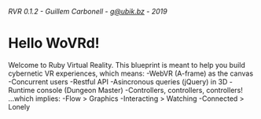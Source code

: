 *RVR 0.1.2 - Guillem Carbonell - g@ubik.bz - 2019*

Hello WoVRd!
============

Welcome to Ruby Virtual Reality. This blueprint is meant to help you build cybernetic VR experiences, which means:
-WebVR (A-frame) as the canvas
-Concurrent users
-Restful API
-Asincronous queries (jQuery) in 3D
-Runtime console (Dungeon Master)
-Controllers, controllers, controllers!
...which implies:
-Flow > Graphics
-Interacting > Watching
-Connected > Lonely